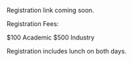 
Registration link coming soon. 

Registration Fees:

$100 Academic
$500 Industry

Registration includes lunch on both days. 
